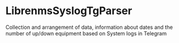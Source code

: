 # LibrenmsSyslogTgParser
Collection and arrangement of data, information about dates and the number of up/down equipment based on System logs in Telegram
